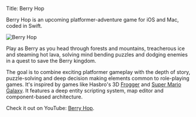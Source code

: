 Title: Berry Hop

Berry Hop is an upcoming platformer-adventure game for iOS and Mac, coded in Swift.

![Berry Hop](http://wanganzhou.com/images/berry/berry.png)

Play as Berry as you head through forests and mountains, treacherous ice and steaming hot lava, solving mind bending puzzles and dodging enemies in a quest to save the Berry kingdom.

The goal is to combine exciting platformer gameplay with the depth of story, puzzle-solving and deep decision making elements common to role-playing games. It's inspired by games like Hasbro's 3D [Frogger](https://www.youtube.com/watch?v=ubo6afKReBk) and [Super Mario Galaxy](https://en.wikipedia.org/wiki/Super_Mario_Galaxy). It features a deep entity scripting system, map editor and component-based architecture.

Check it out on YouTube: [Berry Hop](https://youtu.be/F_fUK3vFJGY).
